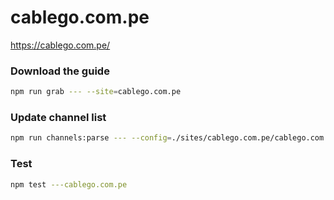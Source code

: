 # cablego.com.pe

https://cablego.com.pe/

### Download the guide

```sh
npm run grab --- --site=cablego.com.pe
```

### Update channel list

```sh
npm run channels:parse --- --config=./sites/cablego.com.pe/cablego.com.pe.config.js --output=./sites/cablego.com.pe/cablego.com.pe.channels.xml
```

### Test

```sh
npm test ---cablego.com.pe
```

